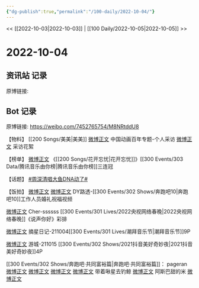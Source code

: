 ```yaml
---
{"dg-publish":true,"permalink":"/100-daily/2022-10-04/"}
---
```


<< [[2022-10-03\|2022-10-03]] | [[100 Daily/2022-10-05\|2022-10-05]] >>
# 2022-10-04

## 资讯站 记录

原博链接:

## Bot 记录

原博链接: https://weibo.com/7452765754/M8NRtddU8

【物料】
[[200 Songs/美美\|美美]]
[微博正文](http://weibo.com/1518966617/M8KKdjQHi) 中国动画百年专题-个人采访
[微博正文](http://weibo.com/6357210927/M8KRryjpO) 采访花絮

【榜单】
[微博正文](http://weibo.com/6733257358/M8LRy4CWj) 《[[200 Songs/花开忘忧\|花开忘忧]]》[[300 Events/303 Data/腾讯音乐由你榜\|腾讯音乐由你榜]]三连冠

【话题】
[#周深清唱大鱼DNA动了#](https://s.weibo.com/weibo?q=%23%E5%91%A8%E6%B7%B1%E6%B8%85%E5%94%B1%E5%A4%A7%E9%B1%BCDNA%E5%8A%A8%E4%BA%86%23)

【饭拍】
[微博正文](http://weibo.com/6580377853/M8ItWEZ92) [微博正文](http://weibo.com/7485622880/M8Ili2f4l) DY路透-[[300 Events/302 Shows/奔跑吧10\|奔跑吧10]]工作人员婚礼祝福视频

[微博正文](https://weibo.com/1835094593/M8DMX5ike) Cher-ssssss [[300 Events/301 Lives/2022央视网络春晚\|2022央视网络春晚]]《说声你好》彩排

[微博正文](http://weibo.com/6859101100/M8JLrtwJU) 摘星日记-211004[[300 Events/301 Lives/潮拜音乐节\|潮拜音乐节]]9P

[微博正文](http://weibo.com/1801743981/M8Nw9csJ3) 游城-211015 [[300 Events/302 Shows/2021抖音美好奇妙夜\|2021抖音美好奇妙夜]]4P

[[300 Events/302 Shows/奔跑吧·共同富裕篇\|奔跑吧·共同富裕篇]]：
pageran
[微博正文](http://weibo.com/7633014126/M8z4Y2H03)
[微博正文](http://weibo.com/7633014126/M8ECYriIS)
[微博正文](http://weibo.com/7633014126/M8ISGwMHe)
[微博正文](http://weibo.com/7633014126/M8NlRfuCI)
带着啾星去钓鲸
[微博正文](http://weibo.com/3246571812/M8JZPwHFV)
阿斯巴甜的米
[微博正文](http://weibo.com/3199780861/M8KkccdZ3)
